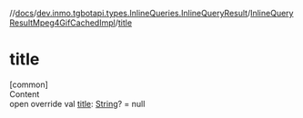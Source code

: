 //[docs](../../../index.md)/[dev.inmo.tgbotapi.types.InlineQueries.InlineQueryResult](../index.md)/[InlineQueryResultMpeg4GifCachedImpl](index.md)/[title](title.md)



# title  
[common]  
Content  
open override val [title](title.md): [String](https://kotlinlang.org/api/latest/jvm/stdlib/kotlin/-string/index.html)? = null  



